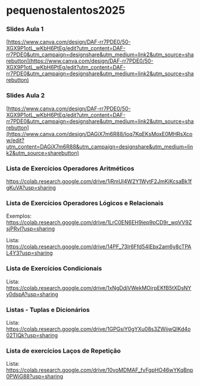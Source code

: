 # pequenostalentos2025
### Slides Aula 1
[https://www.canva.com/design/DAF-rr7PDE0/50-XGX9P1otL_wKbH6PtEg/edit?utm_content=DAF-rr7PDE0&utm_campaign=designshare&utm_medium=link2&utm_source=sharebutton](https://www.canva.com/design/DAF-rr7PDE0/50-XGX9P1otL_wKbH6PtEg/edit?utm_content=DAF-rr7PDE0&utm_campaign=designshare&utm_medium=link2&utm_source=sharebutton)

### Slides Aula 2
[https://www.canva.com/design/DAF-rr7PDE0/50-XGX9P1otL_wKbH6PtEg/edit?utm_content=DAF-rr7PDE0&utm_campaign=designshare&utm_medium=link2&utm_source=sharebutton](https://www.canva.com/design/DAGiX7m6R88/Ioq7KqEKsMoxE0MHRsXcow/edit?utm_content=DAGiX7m6R88&utm_campaign=designshare&utm_medium=link2&utm_source=sharebutton)

### Lista de Exercícios Operadores Aritméticos

https://colab.research.google.com/drive/1jRmUI4W2Y1WytF2JmKjKcsaBk1fgKuVA?usp=sharing

### Lista de Exercícios Operadores Lógicos e Relacionais

Exemplos: https://colab.research.google.com/drive/1LrC0EN6EH9iep9pCD9r_wpVV9ZsjPRvI?usp=sharing

Lista: https://colab.research.google.com/drive/14PF_73lr6Ffd54IEbx2am6y8cTPAL4Y3?usp=sharing

### Lista de Exercícios Condicionais

Lista: https://colab.research.google.com/drive/1xNgDdjVWekMOirpEKfB5tXDsNYy0dspA?usp=sharing

### Listas - Tuplas e Dicionários

Lista: https://colab.research.google.com/drive/1GPGsiY0gYXu08s3ZWijwQIKd4o02TIQk?usp=sharing

### Lista de exercícios Laços de Repetição

Lista: https://colab.research.google.com/drive/10voMDMAF_fvFgpHO46wYKqBnp0PWiG88?usp=sharing


